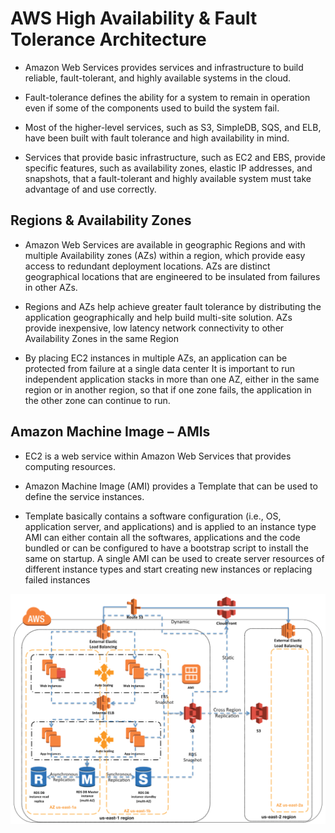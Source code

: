 # AWS High Availability & Fault Tolerance Architecture

- Amazon Web Services provides services and infrastructure to build reliable, fault-tolerant, and highly available systems in the cloud.

- Fault-tolerance defines the ability for a system to remain in operation even if some of the components used to build the system fail.

- Most of the higher-level services, such as S3, SimpleDB, SQS, and ELB, have been built with fault tolerance and high availability in mind.

- Services that provide basic infrastructure, such as EC2 and EBS, provide specific features, such as availability zones, elastic IP addresses, and snapshots, that a fault-tolerant and highly available system must take advantage of and use correctly.

## Regions & Availability Zones

- Amazon Web Services are available in geographic Regions and with multiple Availability zones (AZs) within a region, which provide easy access to redundant deployment locations.
AZs are distinct geographical locations that are engineered to be insulated from failures in other AZs.

- Regions and AZs help achieve greater fault tolerance by distributing the application geographically and help build multi-site solution.
AZs provide inexpensive, low latency network connectivity to other Availability Zones in the same Region

- By placing EC2 instances in multiple AZs, an application can be protected from failure at a single data center
It is important to run independent application stacks in more than one AZ, either in the same region or in another region, so that if one zone fails, the application in the other zone can continue to run.

## Amazon Machine Image – AMIs

- EC2 is a web service within Amazon Web Services that provides computing resources.

- Amazon Machine Image (AMI) provides a Template that can be used to define the service instances.

- Template basically contains a software configuration (i.e., OS, application server, and applications) and is applied to an instance type
AMI can either contain all the softwares, applications and the code bundled or can be configured to have a bootstrap script to install the same on startup.
A single AMI can be used to create server resources of different instance types and start creating new instances or replacing failed instances

![Alternate text](./docs/HA.png)

